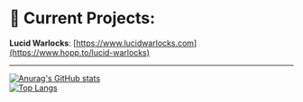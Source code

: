 # 🚀 Current Projects: 
**Lucid Warlocks**: [https://www.lucidwarlocks.com](https://www.hopp.to/lucid-warlocks)

---

[![Anurag's GitHub stats](https://github-readme-stats.vercel.app/api?username=xetra11)](https://github.com/anuraghazra/github-readme-stats)
<br>
[![Top Langs](https://github-readme-stats.vercel.app/api/top-langs/?username=xetra11)](https://github.com/anuraghazra/github-readme-stats)
